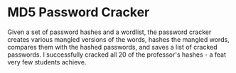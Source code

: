 # MD5 Password Cracker

Given a set of password hashes and a wordlist, the password cracker creates various mangled versions of the words, hashes the mangled words, compares them with the hashed passwords, and saves a list of cracked passwords. I successfully cracked all 20 of the professor's hashes - a feat very few students achieve.
